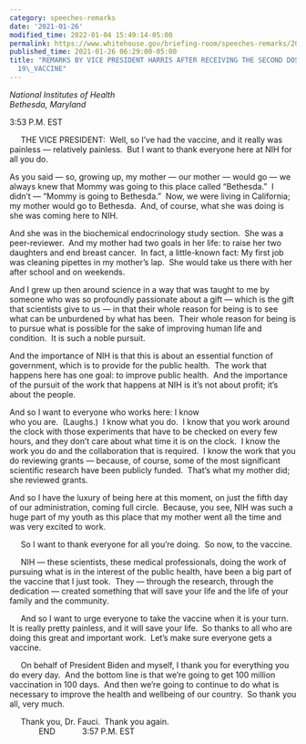 ```yaml
---
category: speeches-remarks
date: '2021-01-26'
modified_time: 2022-01-04 15:49:14-05:00
permalink: https://www.whitehouse.gov/briefing-room/speeches-remarks/2021/01/26/remarks-by-vice-president-harris-after-receiving-the-second-dose-of-the-covid-19-vaccine/
published_time: 2021-01-26 06:29:00-05:00
title: "REMARKS BY VICE PRESIDENT HARRIS AFTER RECEIVING THE SECOND DOSE OF THE COVID-\u2060\
  19\_VACCINE"
---
```

 
*National Institutes of Health  
Bethesda, Maryland*

3:53 P.M. EST  
  
     THE VICE PRESIDENT:  Well, so I’ve had the vaccine, and it really
was painless — relatively painless.  But I want to thank everyone here
at NIH for all you do.   
  
As you said — so, growing up, my mother — our mother — would go — we
always knew that Mommy was going to this place called “Bethesda.”  I
didn’t — “Mommy is going to Bethesda.”  Now, we were living in
California; my mother would go to Bethesda.  And, of course, what she
was doing is she was coming here to NIH.   
  
And she was in the biochemical endocrinology study section.  She was a
peer-reviewer.  And my mother had two goals in her life: to raise her
two daughters and end breast cancer.  In fact, a little-known fact: My
first job was cleaning pipettes in my mother’s lap.  She would take us
there with her after school and on weekends.   
  
And I grew up then around science in a way that was taught to me by
someone who was so profoundly passionate about a gift — which is the
gift that scientists give to us — in that their whole reason for being
is to see what can be unburdened by what has been.  Their whole reason
for being is to pursue what is possible for the sake of improving human
life and condition.  It is such a noble pursuit.   
  
And the importance of NIH is that this is about an essential function of
government, which is to provide for the public health.  The work that
happens here has one goal: to improve public health.  And the importance
of the pursuit of the work that happens at NIH is it’s not about profit;
it’s about the people.   
  
And so I want to everyone who works here: I know  
who you are.  (Laughs.)  I know what you do.  I know that you work
around the clock with those experiments that have to be checked on every
few hours, and they don’t care about what time it is on the clock.  I
know the work you do and the collaboration that is required.  I know the
work that you do reviewing grants — because, of course, some of the most
significant scientific research have been publicly funded.  That’s what
my mother did; she reviewed grants.   
  
And so I have the luxury of being here at this moment, on just the fifth
day of our administration, coming full circle.  Because, you see, NIH
was such a huge part of my youth as this place that my mother went all
the time and was very excited to work.  
  
     So I want to thank everyone for all you’re doing.  So now, to the
vaccine.  
  
     NIH — these scientists, these medical professionals, doing the work
of pursuing what is in the interest of the public health, have been a
big part of the vaccine that I just took.  They — through the research,
through the dedication — created something that will save your life and
the life of your family and the community.  
  
     And so I want to urge everyone to take the vaccine when it is your
turn.  It is really pretty painless, and it will save your life.  So
thanks to all who are doing this great and important work.  Let’s make
sure everyone gets a vaccine.  
  
     On behalf of President Biden and myself, I thank you for everything
you do every day.  And the bottom line is that we’re going to get 100
million vaccination in 100 days.  And then we’re going to continue to do
what is necessary to improve the health and wellbeing of our country. 
So thank you all, very much.   
  
     Thank you, Dr. Fauci.  Thank you again.   
             END            3:57 P.M. EST       
